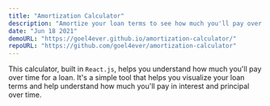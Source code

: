 ```yaml
---
title: "Amortization Calculator"
description: "Amortize your loan terms to see how much you'll pay over time."
date: "Jun 18 2021"
demoURL: "https://goel4ever.github.io/amortization-calculator/"
repoURL: "https://github.com/goel4ever/amortization-calculator"
---
```


This calculator, built in `React.js`, helps you understand how much you'll pay over time for a loan.
It's a simple tool that helps you visualize your loan terms and help understand how much you'll pay in interest and principal over time.
